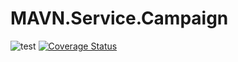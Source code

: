 # MAVN.Service.Campaign

![test](https://github.com/OpenMAVN/MAVN.Service.Campaign/workflows/test/badge.svg)
[![Coverage Status](https://coveralls.io/repos/github/OpenMAVN/MAVN.Service.Campaign/badge.svg?branch=master)](https://coveralls.io/github/OpenMAVN/MAVN.Service.Campaign?branch=master)

